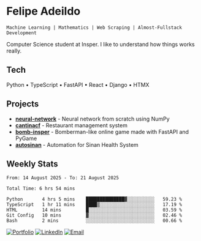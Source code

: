# Felipe Adeildo

```
Machine Learning | Mathematics | Web Scraping | Almost-Fullstack Development
```

Computer Science student at Insper. I like to understand how things works really.

## Tech
Python • TypeScript • FastAPI • React • Django • HTMX

## Projects
- **[neural-network](https://github.com/felipeadeildo/neural-network)** - Neural network from scratch using NumPy
- **[cantinacf](https://github.com/felipeadeildo/cantinacf)** - Restaurant management system
- **[bomb-insper](https://github.com/insper-dev/bomb)** - Bomberman-like online game made with FastAPI and PyGame 
- **[autosinan](https://github.com/felipeadeildo/autosinan)** - Automation for Sinan Health System

## Weekly Stats
<!--START_SECTION:waka-->

```ansi
From: 14 August 2025 - To: 21 August 2025

Total Time: 6 hrs 54 mins

Python       4 hrs 5 mins    ██████████████▓░░░░░░░░░░   59.23 %
TypeScript   1 hr 11 mins    ████▒░░░░░░░░░░░░░░░░░░░░   17.19 %
HTML         14 mins         █░░░░░░░░░░░░░░░░░░░░░░░░   03.59 %
Git Config   10 mins         ▓░░░░░░░░░░░░░░░░░░░░░░░░   02.46 %
Bash         2 mins          ░░░░░░░░░░░░░░░░░░░░░░░░░   00.66 %
```

<!--END_SECTION:waka-->

[![Portfolio](https://img.shields.io/badge/felipeadeildo.com-FF6B6B?style=flat-square&logo=firefox&logoColor=white)](https://felipeadeildo.com)
[![LinkedIn](https://img.shields.io/badge/LinkedIn-0077B5?style=flat-square&logo=linkedin&logoColor=white)](https://linkedin.com/in/felipeadeildo)
[![Email](https://img.shields.io/badge/Email-D14836?style=flat-square&logo=gmail&logoColor=white)](mailto:contato@felipeadeildo.com)
